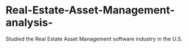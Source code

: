 # Real-Estate-Asset-Management-analysis-
Studied the Real Estate Asset Management software industry in the U.S.
